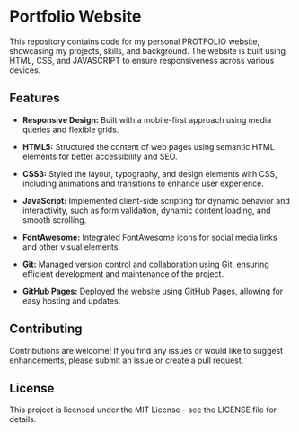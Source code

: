 # Portfolio Website

This repository contains code for my personal PROTFOLIO website, showcasing my projects, skills, and background. The website is built using HTML, CSS, and JAVASCRIPT to ensure responsiveness across various devices.

## Features

- **Responsive Design:** Built with a mobile-first approach using media queries and flexible grids.
  
- **HTML5:** Structured the content of web pages using semantic HTML elements for better accessibility and SEO.
  
- **CSS3:** Styled the layout, typography, and design elements with CSS, including animations and transitions to enhance user experience.
  
- **JavaScript:** Implemented client-side scripting for dynamic behavior and interactivity, such as form validation, dynamic content loading, and smooth scrolling.
  
- **FontAwesome:** Integrated FontAwesome icons for social media links and other visual elements.
  
- **Git:** Managed version control and collaboration using Git, ensuring efficient development and maintenance of the project.
  
- **GitHub Pages:** Deployed the website using GitHub Pages, allowing for easy hosting and updates.

## Contributing

Contributions are welcome! If you find any issues or would like to suggest enhancements, please submit an issue or create a pull request.

## License

This project is licensed under the MIT License - see the LICENSE file for details.

 
